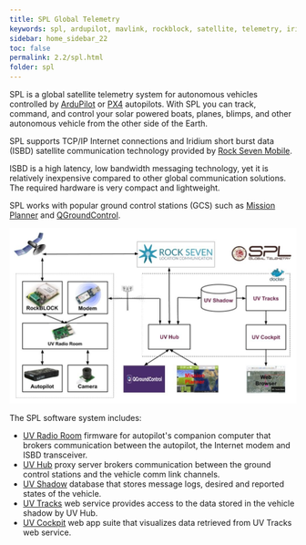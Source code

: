 ```yaml
---
title: SPL Global Telemetry
keywords: spl, ardupilot, mavlink, rockblock, satellite, telemetry, iridium, unmanned vehicle
sidebar: home_sidebar_22
toc: false
permalink: 2.2/spl.html
folder: spl
---
```


SPL is a global satellite telemetry system for autonomous vehicles controlled by [ArduPilot](http://ardupilot.org/) or [PX4](https://px4.io/) autopilots. With SPL you can track, command, and control your solar powered boats, planes, blimps, and other autonomous vehicle from the other side of the Earth.

SPL supports TCP/IP Internet connections and Iridium short burst data (ISBD) satellite communication technology provided by [Rock Seven Mobile](http://www.rock7mobile.com/products-rockblock).

ISBD is a high latency, low bandwidth messaging technology, yet it is relatively inexpensive compared to other global communication solutions. The required hardware is very compact and lightweight.

SPL works with popular ground control stations (GCS) such as [Mission Planner](http://ardupilot.org/planner/) and
[QGroundControl](http://qgroundcontrol.com/).

![SPL System Architecture](images/spl.jpg)

The SPL software system includes:
- [UV Radio Room](radioroom.html) firmware for autopilot's companion computer that brokers communication between the autopilot, the Internet modem and ISBD transceiver.
- [UV Hub](uvhub.html) proxy server brokers communication between the ground control stations and the vehicle comm link channels.
- [UV Shadow](uvshadow.html) database that stores message logs, desired and reported states of the vehicle.
- [UV Tracks](uvtracks.html) web service provides access to the data stored in the vehicle shadow by UV Hub.
- [UV Cockpit](uvcockpit.html) web app suite that visualizes data retrieved from UV Tracks web service.
